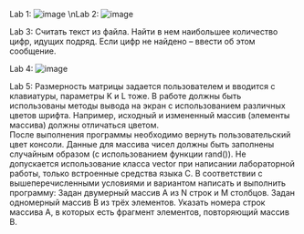 Lab 1:
![image](https://github.com/user-attachments/assets/a4b28fea-9c4a-49f9-b27c-41d34b0a8a92)
\nLab 2:
![image](https://github.com/user-attachments/assets/3d6a740e-563c-4ce0-9823-e00c055b2a2c)

Lab 3: Считать текст из файла. Найти в нем наибольшее количество цифр, идущих подряд. Если цифр не найдено – ввести об этом сообщение.

Lab 4:
![image](https://github.com/user-attachments/assets/1de07d1d-f1ee-47b4-914b-667794829acd)

Lab 5: 
Размерность матрицы задается пользователем и вводится с клавиатуры, параметры K и L тоже. 
В работе должны быть использованы методы вывода на экран с использованием различных цветов шрифта. Например, исходный и измененный массив (элементы массива) должны отличаться цветом.  
После выполнения программы необходимо вернуть пользовательский цвет консоли.
Данные для массива чисел должны быть заполнены случайным образом (с использованием функции rand()).
Не допускается использование класса vector при написании лабораторной работы, только встроенные средства языка C.
В соответствии с вышеперечисленными условиями и вариантом написать и выполнить программу: 
Задан двумерный массив А из N строк и М столбцов. Задан одномерный массив В из трёх элементов. Указать номера строк массива А, в которых есть фрагмент элементов, повторяющий массив В.

